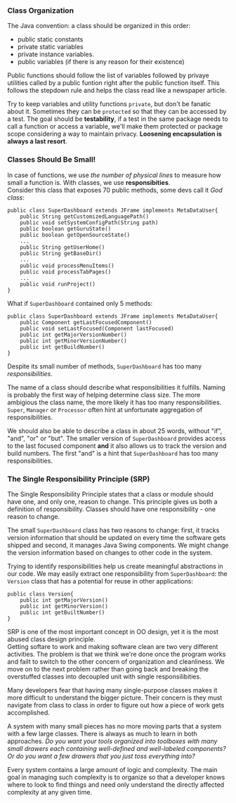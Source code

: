 ### Class Organization
The Java convention: a class should be organized in this order: 
- public static constants
- private static variables
- private instance variables. 
- public variables (if there is any reason for their existence)       
    
Public functions should follow the list of variables followed by privaye utilities called by a public funtion right after the public function itself. This follows the stepdown rule and helps the class read like a newspaper article.    

Try to keep variables and utility functions `private`, but don't be fanatic about it. Sometimes they can be `protected` so that they can be accessed by a test. The goal should be **testability**, if a test in the same package needs to call a function or access a variable, we'll make them protected or package scope considering a way to maintain privacy. **Loosening encapsulation is always a last resort**. 

### Classes Should Be Small!
In case of functions, we use *the number of physical lines* to measure how small a function is. With classes, we use **responsibities**.     
Consider this class that exposes 70 public methods, some devs call it *God class*:
```
public class SuperDashboard extends JFrame implements MetaDataUser{
    public String getCustomizedLanguagePath()
    public void setSystemConfigPath(String path)
    public boolean getGuruState()
    public boolean getOpenSourceState()
    ...
    public String getUserHome()
    public String getBaseDir()
    ...
    public void processMenuItems()
    public void processTabPages()
    ...
    public void runProject()
}
```
What if `SuperDashboard` contained only 5 methods:
```
public class SuperDashboard extends JFrame implements MetaDataUser{
    public Component getLastFocusedComponent()
    public void setLastFocused(Component lastFocused)
    public int getMajorVersionNumber()
    public int getMinorVersionNumber()
    public int getBuildNumber()
}
```
Despite its small number of methods, `SuperDashboard` has too many *responsibilities*.      

The name of a class should describe what responsibilities it fulfills. Naming is probably the first way of helping determine class size. The more ambigious the class name, the more likely it has too many responsibilities. `Super`, `Manager` or `Processor` often hint at unfortunate aggregation of responsibilities.      

We should also be able to describe a class in about 25 words, without "if", "and", "or" or "but". The smaller version of `SuperDashboard` provides access to the last focused component **and** it also allows us to track the version and build numbers. The first "and" is a hint that `SuperDashboard` has too many responsibilities.

### The Single Responsibility Principle (SRP)
The Single Responsibility Principle states that a class or module should have one, and only one, reason to change. This principle gives us both a definition of responsibility. Classes should have one responsibility - one reason to change.      

The small `SuperDashboard` class has two reasons to change: first, it tracks version information that should be updated on every time the software gets shipped and second, it manages Java Swing components. We might change the version information based on changes to other code in the system.     

Trying to identify responsibilities help us create meaningful abstractions in our code. We may easily extract one responsibility from `SuperDashboard`: the `Version` class that has a potential for reuse in other applications:
```
public class Version{
    public int getMajorVersion()
    public int getMinorVersion()
    public int getBuiltNumber()
}
```
SRP is one of the most important concept in OO design, yet it is the most abused class design principle.     
Getting softare to work and making software clean are two very different activities. The problem is that we think we're done once the program works and failt to switch to the other concern of organization and cleanliness. We move on to the next problem rather than going back and breaking the overstuffed classes into decoupled unit with single responsilibities.       

Many developers fear that having many single-purpose classes makes it more difficult to understand the bigger picture. Their concern is they must navigate from class to class in order to figure out how a piece of work gets accomplished.       

A system with many small pieces has no more moving parts that a system with a few large classes. There is always as much to learn in both approaches. *Do you want your tools organized into toolboxes with many small drawers each containing well-defined and well-labeled components? Or do you want a few drawers that you just toss everything into?*     

Every system contains a large amount of logic and complexity. The main goal in managing such complexity is to organize so that a developer knows where to look to find things and need only understand the directly affected complexity at any given time. 
